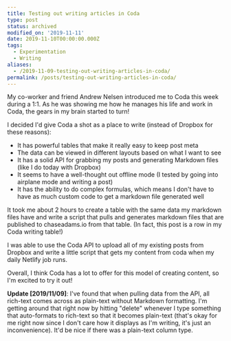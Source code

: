 ```yaml
---
title: Testing out writing articles in Coda
type: post
status: archived
modified_on: '2019-11-11'
date: 2019-11-10T00:00:00.000Z
tags:
  - Experimentation
  - Writing
aliases:
  - /2019-11-09-testing-out-writing-articles-in-coda/
permalink: /posts/testing-out-writing-articles-in-coda/
---
```




My co-worker and friend Andrew Nelsen introduced me to Coda this week during a 1:1. As he was showing me how he manages his life and work in Coda, the gears in my brain started to turn!

I decided I'd give Coda a shot as a place to write (instead of Dropbox for these reasons):

- It has powerful tables that make it really easy to keep post meta
- The data can be viewed in different layouts based on what I want to see
- It has a solid API for grabbing my posts and generating Markdown files (like I do today with Dropbox)
- It seems to have a well-thought out offline mode (I tested by going into airplane mode and writing a post)
- It has the ability to do complex formulas, which means I don't have to have as much custom code to get a markdown file generated well

It took me about 2 hours to create a table with the same data my markdown files have and write a script that pulls and generates markdown files that are published to chaseadams.io from that table. (In fact, this post is a row in my Coda writing table!)

I was able to use the Coda API to upload all of my existing posts from Dropbox and write a little script that gets my content from coda when my daily Netlify job runs.

Overall, I think Coda has a lot to offer for this model of creating content, so I'm excited to try it out!

**Update [2019/11/09]**: I've found that when pulling data from the API, all rich-text comes across as plain-text without Markdown formatting. I'm getting around that right now by hitting "delete" whenever I type something that auto-formats to rich-text so that it becomes plain-text (that's okay for me right now since I don't care how it displays as I'm writing, it's just an inconvenience). It'd be nice if there was a plain-text column type.
